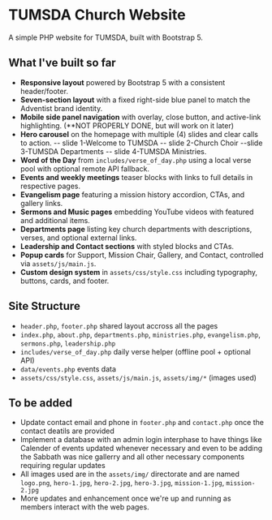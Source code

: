 # TUMSDA Church Website

A simple PHP website for TUMSDA, built with Bootstrap 5.

## What I've built so far
- **Responsive layout** powered by Bootstrap 5 with a consistent header/footer.
- **Seven-section layout** with a fixed right-side blue panel to match the Adventist brand identity.
- **Mobile side panel navigation** with overlay, close button, and active-link highlighting. (**NOT PROPERLY DONE, but will work on it later)
- **Hero carousel** on the homepage with multiple (4) slides and clear calls to action. -- slide 1-Welcome to TUMSDA -- slide 2-Church Choir --slide 3-TUMSDA Departments -- slide 4-TUMSDA Ministries.
- **Word of the Day** from `includes/verse_of_day.php` using a local verse pool with optional remote API fallback.
- **Events and weekly meetings** teaser blocks with links to full details in respective pages.
- **Evangelism page** featuring a mission history accordion, CTAs, and gallery links.
- **Sermons and Music pages** embedding YouTube videos with featured and additional items.
- **Departments page** listing key church departments with descriptions, verses, and optional external links.
- **Leadership and Contact sections** with styled blocks and CTAs.
- **Popup cards** for Support, Mission Chair, Gallery, and Contact, controlled via `assets/js/main.js`.
- **Custom design system** in `assets/css/style.css` including typography, buttons, cards, and footer.

## Site Structure
- `header.php`, `footer.php` shared layout accross all the pages
- `index.php`, `about.php`, `departments.php`, `ministries.php`, `evangelism.php`, `sermons.php`, `leadership.php`
- `includes/verse_of_day.php` daily verse helper (offline pool + optional API)
- `data/events.php` events data
- `assets/css/style.css`, `assets/js/main.js`, `assets/img/*` (images used)


## To be added
- Update contact email and phone in `footer.php` and `contact.php` once the contact deatils are provided
- Implement a database with an admin login interphase to have things like Calender of events updated whenever necessary and even to be adding the Sabbath was nice gallerry and all other necessary components requiring regular updates
- All images used are in the `assets/img/` directorate and are named `logo.png`, `hero-1.jpg`, `hero-2.jpg`, `hero-3.jpg`, `mission-1.jpg`, `mission-2.jpg`
- More updates and enhancement once we're up and running as members interact with the web pages.